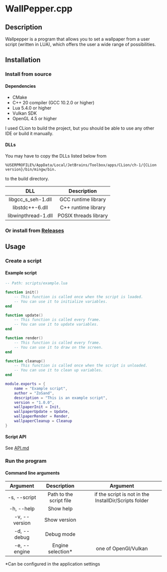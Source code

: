 # WallPepper.cpp

## Description

Wallpepper is a program that allows you to set a wallpaper from a user script (written in LUA), which offers the user a
wide range of possibilities.

## Installation

### Install from source

#### Dependencies

* CMake
* C++ 20 compiler (GCC 10.2.0 or higher)
* Lua 5.4.0 or higher
* Vulkan SDK
* OpenGL 4.5 or higher

I used CLion to build the project, but you should be able to use any other IDE or build it manually.

#### DLLs

You may have to copy the DLLs listed below from

```
%USERPROFILE%/AppData/Local/JetBrains/Toolbox/apps/CLion/ch-1/{CLion version}/bin/mingw/bin.
```

to the build directory.

|         DLL         |      Description      |
|:-------------------:|:---------------------:|
| libgcc_s_seh-1.dll  |  GCC runtime library  |
|   libstdc++-6.dll   |  C++ runtime library  |
| libwinpthread-1.dll | POSIX threads library |

### Or install from [Releases](https://github.com/ZoSand/WallPepper.cpp/releases)

## Usage

### Create a script

#### Example script

```lua
-- Path: scripts/example.lua

function init()
    -- This function is called once when the script is loaded.
    -- You can use it to initialize variables.
end

function update()
    -- This function is called every frame.
    -- You can use it to update variables.
end

function render()
    -- This function is called every frame.
    -- You can use it to draw on the screen.
end

function cleanup()
    -- This function is called once when the script is unloaded.
    -- You can use it to clean up variables.
end

module.exports = {
    name = "Example script",
    author = "ZoSand",
    description = "This is an example script",
    version = "1.0.0",
    wallpaperInit = Init,
    wallpaperUpdate = Update,
    wallpaperRender = Render,
    wallpaperCleanup = Cleanup
}
```

#### Script API

See [API.md](API.md)

### Run the program

#### Command line arguments

|   Argument    |       Description       |                       Argument                        |
|:-------------:|:-----------------------:|:-----------------------------------------------------:|
| -s, --script  | Path to the script file | if the script is not in the InstallDir/Scripts folder |
|  -h, --help   |        Show help        |                                                       |
| -v, --version |      Show version       |                                                       |
|  -d, --debug  |       Debug mode        |                                                       |
| -e, --engine  |    Engine selection*    |                 one of OpenGl/Vulkan                  |

*Can be configured in the application settings